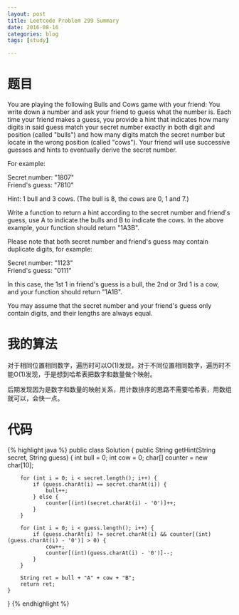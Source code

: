 ```yaml
---
layout: post
title: Leetcode Problem 299 Summary
date: 2016-08-16
categories: blog
tags: [study]

---
```


# 题目

You are playing the following Bulls and Cows game with your friend: You write down a number and ask your friend to guess what the number is. Each time your friend makes a guess, you provide a hint that indicates how many digits in said guess match your secret number exactly in both digit and position (called "bulls") and how many digits match the secret number but locate in the wrong position (called "cows"). Your friend will use successive guesses and hints to eventually derive the secret number.

For example:

Secret number:  "1807"  
Friend's guess: "7810"  

Hint: 1 bull and 3 cows. (The bull is 8, the cows are 0, 1 and 7.)

Write a function to return a hint according to the secret number and friend's guess, use A to indicate the bulls and B to indicate the cows. In the above example, your function should return "1A3B".

Please note that both secret number and friend's guess may contain duplicate digits, for example:

Secret number:  "1123"  
Friend's guess: "0111"  

In this case, the 1st 1 in friend's guess is a bull, the 2nd or 3rd 1 is a cow, and your function should return "1A1B".  

You may assume that the secret number and your friend's guess only contain digits, and their lengths are always equal.

# 我的算法

对于相同位置相同数字，遍历时可以O(1)发现，对于不同位置相同数字，遍历时不能O(1)发现，于是想到哈希表把数字和数量做个映射。

后期发现因为是数字和数量的映射关系，用计数排序的思路不需要哈希表，用数组就可以，会快一点。

# 代码

{% highlight java %}
public class Solution {
    public String getHint(String secret, String guess) {
        int bull = 0;
        int cow = 0;
        char[] counter = new char[10];    

        for (int i = 0; i < secret.length(); i++) {
            if (guess.charAt(i) == secret.charAt(i)) {
                bull++;
            } else {
                counter[(int)(secret.charAt(i) - '0')]++;
            }
        }
        
        for (int i = 0; i < guess.length(); i++) {
            if (guess.charAt(i) != secret.charAt(i) && counter[(int)(guess.charAt(i) - '0')] > 0) {
                cow++;
                counter[(int)(guess.charAt(i) - '0')]--;
            }
        }
        
        String ret = bull + "A" + cow + "B";
        return ret;
    }
}
{% endhighlight %}